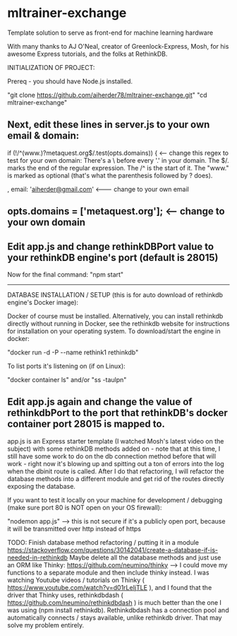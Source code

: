 # mltrainer-exchange
Template solution to serve as front-end for machine learning hardware

With many thanks to AJ O'Neal, creator of Greenlock-Express, Mosh, for his awesome Express tutorials, and the folks at RethinkDB.

INITIALIZATION OF PROJECT:

Prereq - you should have Node.js installed.

"git clone https://github.com/aiherder78/mltrainer-exchange.git"
"cd mltrainer-exchange"

Next, edit these lines in server.js to your own email & domain:
----------------
if (!/^(www\.)?metaquest\.org$/.test(opts.domains)) {     <-- change this regex to test for your own domain:
     There's a \ before every '.' in your domain.  The $/. marks the end of the regular expression.  The /^ is the start of it.
     The "www." is marked as optional (that's what the parenthesis followed by ? does).
     
, email: 'aiherder@gmail.com'    <--- change to your own email

opts.domains = ['metaquest.org'];   <-- change to your own domain
----------------
Edit app.js and change rethinkDBPort value to your rethinkDB engine's port (default is 28015)
----------------
Now for the final command:
"npm start"


--------------------

DATABASE INSTALLATION / SETUP (this is for auto download of rethinkdb engine's Docker image):

Docker of course must be installed.
Alternatively, you can install rethinkdb directly without running in Docker, see the rethinkdb website for instructions for installation on your operating system.
To download/start the engine in docker:

"docker run -d -P --name rethink1 rethinkdb"

To list ports it's listening on (if on Linux):

"docker container ls"
and/or
"ss -taulpn"

Edit app.js again and change the value of rethinkdbPort to the port that rethinkDB's docker container port 28015 is mapped to.
---------------

app.js is an Express starter template (I watched Mosh's latest video on the subject) with some rethinkDB methods added on - note that at this time, I still have some work to do on the db connection method before that will work - right now it's blowing up and spitting out a ton of errors into the log when the dbinit route is called.  After I do that refactoring, I will refactor the database methods into a different module and get rid of the routes directly exposing the database.

If you want to test it locally on your machine for development / debugging (make sure port 80 is NOT open on your OS firewall):

"nodemon app.js"  --> this is not secure if it's a publicly open port, because it will be transmitted over http instead of https

TODO:  Finish database method refactoring / putting it in a module
https://stackoverflow.com/questions/30142041/create-a-database-if-is-needed-in-rethinkdb
Maybe delete all the database methods and just use an ORM like Thinky:  https://github.com/neumino/thinky
           -->  I could move my functions to a separate module and then include thinky instead.
I was watching Youtube videos / tutorials on Thinky ( https://www.youtube.com/watch?v=d01rLeIjTLE ), and I found that the driver that Thinky uses, rethinkdbdash ( https://github.com/neumino/rethinkdbdash ) is much better than the one I was using (npm install rethinkdb).  Rethinkdbdash has a connection pool and automatically connects / stays available, unlike rethinkdb driver.  That may solve my problem entirely.
